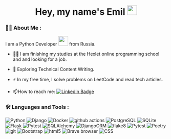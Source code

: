 <div id="header" align="center">
  <h1>
    Hey, my name's Emil
    <img src="https://media.giphy.com/media/hvRJCLFzcasrR4ia7z/giphy.gif" width="30px"/>
  </h1>
</div>

### :man_technologist: About Me :

I am a Python Developer <img src="https://media.giphy.com/media/WUlplcMpOCEmTGBtBW/giphy.gif" width="30"> from Russia.
- :man_student: I am finishing my studies at the Hexlet online programming school and and looking for a job.

- :seedling: Exploring Technical Content Writing.

- :zap: In my free time, I solve problems on LeetCode and read tech articles.

- :mailbox:How to reach me: [![Linkedin Badge](https://img.shields.io/badge/-LinkedIn-blue?style=flat&logo=Linkedin&logoColor=white)](https://cv.hexlet.io/ru/resumes/2335)


### :hammer_and_wrench: Languages and Tools :

<p>
  <img alt="Python" src="https://img.shields.io/badge/-Python-3776AB?logo=python&logoColor=white" />
  <img alt="Django" src="https://img.shields.io/badge/-Django-092E20?logo=django&logoColor=white" /> 
  <img alt="Docker" src="https://img.shields.io/badge/-Docker-46a2f1?style=flat-square&logo=docker&logoColor=white" />
  <img alt="github actions" src="https://img.shields.io/badge/-Github_Actions-2088FF?style=flat-square&logo=github-actions&logoColor=white" />
  <img alt="PostgreSQL" src="https://img.shields.io/badge/-PostgreSQL-336791?logo=postgresql&logoColor=white" />
  <img alt="SQLite" src="https://img.shields.io/badge/-SQLite-003B57?logo=sqlite&logoColor=white" />
  <img alt="Flask" src="https://img.shields.io/badge/-Flask-000000?logo=flask&logoColor=white" />
  <img alt="Pytest" src="https://img.shields.io/badge/-Pytest-0A9EDC?logo=pytest&logoColor=white" />
  <img alt="SQLAlchemy" src="https://img.shields.io/badge/-SQLAlchemy-FCA121?logo=sqlalchemy&logoColor=white" />
  <img alt="DjangoORM" src="https://img.shields.io/badge/-Django_ORM-092E20?logo=django&logoColor=white" />
  <img alt="flake8" src="https://img.shields.io/badge/-flake8-FFA500?logo=python&logoColor=white" />
  <img alt="Pytest" src="https://img.shields.io/badge/-Pytest-0A9EDC?logo=pytest&logoColor=white" />
  <img alt="Poetry" src="https://img.shields.io/badge/-Poetry-347EFB?logo=python&logoColor=white" />
  <img alt="git" src="https://img.shields.io/badge/-Git-F05032?style=flat-square&logo=git&logoColor=white" />
  <img alt="Bootstrap" src="https://img.shields.io/badge/-Bootstrap-7952B3?logo=bootstrap&logoColor=white" />
  <img alt="html5" src="https://img.shields.io/badge/-HTML5-E34F26?style=flat-square&logo=html5&logoColor=white" />
  <img alt="Brave browser" src="https://img.shields.io/badge/-Brave_Browser-FB542B?style=flat-square&logo=brave&logoColor=white" />
  <img alt="CSS" src="https://img.shields.io/badge/-CSS-1572B6?logo=css3&logoColor=white" />
</p>
